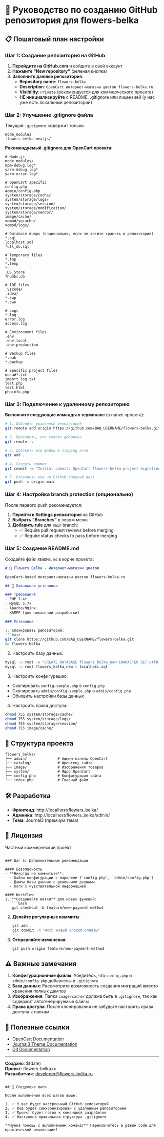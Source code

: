 # 🚀 Руководство по созданию GitHub репозитория для flowers-belka

## 📋 Пошаговый план настройки

### Шаг 1: Создание репозитория на GitHub

1. **Перейдите на GitHub.com** и войдите в свой аккаунт
2. **Нажмите "New repository"** (зеленая кнопка)
3. **Заполните данные репозитория**:
   - **Repository name**: `flowers-belka`
   - **Description**: `OpenCart интернет-магазин цветов flowers-belka.ru`
   - **Visibility**: `Private` (рекомендуется для коммерческого проекта)
   - **НЕ инициализируйте** с README, .gitignore или лицензией (у нас уже есть локальный репозиторий)

### Шаг 2: Улучшение .gitignore файла

Текущий `.gitignore` содержит только:
```
node_modules
flowers-belka-nextjs/
```

**Рекомендуемый .gitignore для OpenCart проекта**:
```gitignore
# Node.js
node_modules/
npm-debug.log*
yarn-debug.log*
yarn-error.log*

# OpenCart specific
config.php
admin/config.php
system/storage/cache/
system/storage/logs/
system/storage/session/
system/storage/modification/
system/storage/vendor/
image/cache/
vqmod/vqcache/
vqmod/logs/

# Database dumps (опционально, если не хотите хранить в репозитории)
*.sql
localhost.sql
full_db.sql

# Temporary files
*.tmp
*.temp
*~
.DS_Store
Thumbs.db

# IDE files
.vscode/
.idea/
*.swp
*.swo

# Logs
*.log
error.log
access.log

# Environment files
.env
.env.local
.env.production

# Backup files
*.bak
*.backup

# Specific project files
новый*.txt
import_log.txt
test.php
test.html
phpinfo.php
```

### Шаг 3: Подключение к удаленному репозиторию

**Выполните следующие команды в терминале** (в папке проекта):

```bash
# 1. Добавить удаленный репозиторий
git remote add origin https://github.com/ВАШ_USERNAME/flowers-belka.git

# 2. Проверить, что remote добавлен
git remote -v

# 3. Добавить все файлы в staging area
git add .

# 4. Создать коммит
git commit -m "Initial commit: OpenCart flowers-belka project migration"

# 5. Отправить код на GitHub (первый раз)
git push -u origin main
```

### Шаг 4: Настройка branch protection (опционально)

После первого push рекомендуется:

1. **Перейти в Settings репозитория** на GitHub
2. **Выбрать "Branches"** в левом меню
3. **Добавить rule** для `main` branch:
   - ✅ Require pull request reviews before merging
   - ✅ Require status checks to pass before merging

### Шаг 5: Создание README.md

Создайте файл `README.md` в корне проекта:

```markdown
# 🌸 Flowers Belka - Интернет-магазин цветов

OpenCart-based интернет-магазин цветов flowers-belka.ru

## 🚀 Локальная установка

### Требования
- PHP 7.4+
- MySQL 5.7+
- Apache/Nginx
- XAMPP (для локальной разработки)

### Установка

1. Клонировать репозиторий:
```bash
git clone https://github.com/ВАШ_USERNAME/flowers-belka.git
cd flowers-belka
```

2. Настроить базу данных:
```bash
mysql -u root -e "CREATE DATABASE flowers_belka_new CHARACTER SET utf8 COLLATE utf8_general_ci;"
mysql -u root flowers_belka_new < localhost.sql
```

3. Настроить конфигурацию:
- Скопировать `config-sample.php` в `config.php`
- Скопировать `admin/config-sample.php` в `admin/config.php`
- Обновить настройки базы данных

4. Настроить права доступа:
```bash
chmod 755 system/storage/cache/
chmod 755 system/storage/logs/
chmod 755 system/storage/session/
chmod 755 image/cache/
```

## 📁 Структура проекта

```
flowers_belka/
├── admin/              # Админ-панель OpenCart
├── catalog/            # Фронтенд сайта
├── image/              # Изображения товаров
├── system/             # Ядро OpenCart
├── config.php          # Конфигурация сайта
└── index.php           # Главный файл
```

## 🛠 Разработка

- **Фронтенд**: http://localhost/flowers_belka/
- **Админка**: http://localhost/flowers_belka/admin/
- **Тема**: Journal3 (премиум тема)

## 📝 Лицензия

Частный коммерческий проект
```

### Шаг 6: Дополнительные рекомендации

#### Безопасность
- **Никогда не коммитьте**:
  - Файлы конфигурации с паролями (`config.php`, `admin/config.php`)
  - Дампы базы данных с реальными данными
  - Логи с чувствительной информацией

#### Workflow
1. **Создавайте ветки** для новых функций:
   ```bash
   git checkout -b feature/new-payment-method
   ```

2. **Делайте регулярные коммиты**:
   ```bash
   git add .
   git commit -m "Add: новый способ оплаты"
   ```

3. **Отправляйте изменения**:
   ```bash
   git push origin feature/new-payment-method
   ```

## ⚠️ Важные замечания

1. **Конфигурационные файлы**: Убедитесь, что `config.php` и `admin/config.php` добавлены в `.gitignore`
2. **База данных**: Рассмотрите возможность создания миграций вместо хранения полных дампов
3. **Изображения**: Папка `image/cache/` должна быть в `.gitignore`, так как содержит автогенерируемые файлы
4. **Права доступа**: После клонирования не забудьте настроить права доступа к папкам

## 🔗 Полезные ссылки

- [OpenCart Documentation](https://docs.opencart.com/)
- [Journal3 Theme Documentation](https://www.journal-theme.com/documentation)
- [Git Documentation](https://git-scm.com/doc)

---

**Создано**: $(date)  
**Проект**: flowers-belka.ru  
**Разработчик**: developer@flowers-belka.ru
```

## 🎯 Следующие шаги

После выполнения всех шагов выше:

1. ✅ У вас будет настроенный GitHub репозиторий
2. ✅ Код будет синхронизирован с удаленным репозиторием  
3. ✅ Проект будет готов к командной разработке
4. ✅ Настроена правильная структура .gitignore

**Нужна помощь с выполнением команд?** Переключитесь в режим Code для практической реализации!